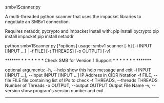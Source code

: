 smbv1Scanner.py

A multi-threaded python scanner that uses the impacket libraries to negotiate an SMBv1 connection. 

Requires netaddr, pycrypto and impacket
Install with:
	pip install pycrypto
	pip install impacket
	pip install netaddr
	
python smbv1Scanner.py [*options]
usage: smbv1 scanner [-h] [-i INPUT [INPUT ...] | -f FILE] [-t THREADS]
                     [-o OUTPUT] [-v]

******* * * * * * * * Check SMB for Version 1 Support * * * * * * * *******

optional arguments:
  -h, --help            show this help message and exit
  -i INPUT [INPUT ...], --input INPUT [INPUT ...]
                        IP Address in CIDR Notation
  -f FILE, --file FILE  file containing list of IPs to check
  -t THREADS, --threads THREADS
                        Number of Threads
  -o OUTPUT, --output OUTPUT
                        Output File Name
  -v, --version         show program's version number and exit

******* * * * * * * * * * * * * * * * * * * * * * * * * *******


